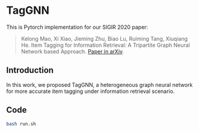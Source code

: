 # TagGNN

This is Pytorch implementation for our SIGIR 2020 paper:

> Kelong Mao, Xi Xiao, Jieming Zhu, Biao Lu, Ruiming Tang, Xiuqiang He. Item Tagging for Information Retrieval: A Tripartite Graph Neural Network based Approach. [Paper in arXiv](https://arxiv.org/abs/2008.11567).



## Introduction
In this work, we proposed TagGNN, a heterogeneous graph neural network for more accurate item tagging under information retrieval scenario.



## Code
```bash
bash run.sh
```
